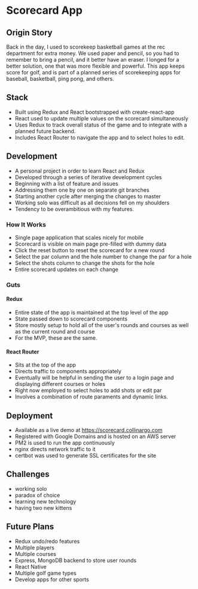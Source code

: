 # Scorecard App
## Origin Story
Back in the day, I used to scorekeep basketball games at the rec department for extra money. We used paper and pencil, so you had to remember to bring a pencil, and it better have an eraser. I longed for a better solution, one that was more flexible and powerful. This app keeps score for golf, and is part of a planned series of scorekeeping apps for baseball, basketball, ping pong, and others.

## Stack
- Built using Redux and React bootstrapped with create-react-app 
- React used to update multiple values on the scorecard simultaneously
- Uses Redux to track overall status of the game and to integrate with a planned future backend. 
- Includes React Router to navigate the app and to select holes to edit.

## Development
- A personal project in order to learn React and Redux
- Developed through a series of iterative development cycles 
- Beginning with a list of feature and issues
- Addressing them one by one on separate git branches
- Starting another cycle after merging the changes to master
- Working solo was difficult as all decisions fell on my shoulders
- Tendency to be overambitious with my features.

### How It Works
- Single page application that scales nicely for mobile
- Scorecard is visible on main page pre-filled with dummy data
- Click the reset button to reset the scorecard for a new round
- Select the par column and the hole number to change the par for a hole
- Select the shots column to change the shots for the hole
- Entire scorecard updates on each change

### Guts
#### Redux
- Entire state of the app is maintained at the top level of the app
- State passed down to scorecard components
- Store mostly setup to hold all of the user's rounds and courses as well as the current round and course
- For the MVP, these are the same.

#### React Router
- Sits at the top of the app
- Directs traffic to components appropriately
- Eventually will be helpful in sending the user to a login page and displaying different courses or holes
- Right now employed to select holes to add shots or edit par
- Involves a combination of route paraments and dynamic links.

## Deployment
- Available as a live demo at https://scorecard.collinargo.com
- Registered with Google Domains and is hosted on an AWS server
- PM2 is used to run the app continuously
- nginx directs network traffic to it
- certbot was used to generate SSL certificates for the site

## Challenges
- working solo
- paradox of choice
- learning new technology
- having two new kittens

## Future Plans
- Redux undo/redo features
- Multiple players
- Multiple courses
- Express, MongoDB backend to store user rounds
- React Native
- Multiple golf game types
- Develop apps for other sports
